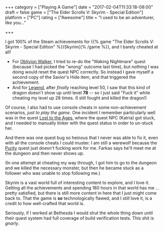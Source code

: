 +++
category = ["Playing A Game"]
date = "2017-02-04T11:33:18-08:00"
draft = false
game = ["The Elder Scrolls V: Skyrim - Special Edition"]
platform = ["PC"]
rating = ["Awesome"]
title = "I used to be an adventurer, like you..."

+++

I got 100% of the Steam achievements for {{% game "The Elder Scrolls V: Skyrim - Special Edition" %}}Skyrim{{% /game %}}, and I barely cheated at all!

* For <a href="http://elderscrolls.wikia.com/wiki/Oblivion_Walker">Oblivion Walker</a>, I tried to re-do the "Waking Nightmare" quest (because I had picked the "wrong" outcome last time), but nothing I was doing would reset the quest NPC correctly.  So instead I gave myself a second copy of the Savior's Hide item, and that triggered the achievement.
* And for <a href="http://elderscrolls.wikia.com/wiki/Achievements_(Dawnguard)#Legend">Legend</a>, after <i>finally</i> reaching level 50, I saw that this kind of dragon doesn't show up until level <b>78</b> -- so I just said "Fuck it" while cheating my level up 28 times.  (I still fought and killed the dragon!)

Of course, I also had to use console cheats in some non-achievement scenarios, <i>just to play the game</i>.  One incident I remember particularly well was in the quest <a href="http://elderscrolls.wikia.com/wiki/Lost_to_the_Ages">Lost to the Ages</a>, where the quest NPC (Katria) got stuck, and I needed to manually tinker with the quest status in order to un-stuck her.

And there was one quest bug so heinous that I never was able to fix it, even with all the console cheats I could muster.  I am still a werewolf because the <a href="http://elderscrolls.wikia.com/wiki/Purity">Purity</a> quest just doesn't fucking work for me.  Farkas says he'll meet me at the dungeon and then never shows up.

(In one attempt at cheating my way through, I got him to go to the dungeon and we killed the necessary monster, but then he became stuck as a follower who was unable to stop following me.)

Skyrim is a vast world full of interesting content to explore, and I love it.  Getting all the achievements and spending 180 hours in that world has me ... pretty satisfied, but there is still more content in here that I just might come back to.  That the game is <b>so</b> technologically flawed, and I <i>still</i> love it, is a credit to how well-crafted that world is.

Seriously, if I worked at Bethesda I would shut the whole thing down until their quest system had full coverage of build verification tests.  This shit is <i>gnarly</i>.

